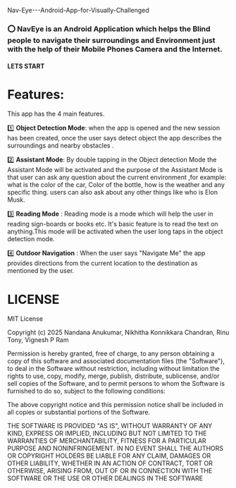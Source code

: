  Nav-Eye---Android-App-for-Visually-Challenged

 
  ### ⭕ NavEye is an Android Application which helps the Blind people to navigate their surroundings and Environment just with the help of their Mobile Phones Camera and the Internet.

  #### LETS START

# Features:

This app has the 4 main features.

1️⃣ **Object Detection Mode**: when the app is opened and the new session has been created, once the user says detect object the app describes the surroundings and nearby obstacles .

2️⃣ **Assistant Mode**: By double tapping in the Object detection Mode the Assistant Mode will be activated and the purpose of the Assistant Mode is that user can ask any question about the 
 current environment ,for example: what is the color of the car,  Color of the bottle, how is the weather and any specific thing. users can also ask about any other things like who is Elon Musk.

3️⃣ **Reading Mode** : Reading mode is a mode which will help the user in reading sign-boards or books etc. It's basic feature is to read the text on anything.This mode will be activated when the user long taps in the object detection mode.

4️⃣ **Outdoor Navigation** : When the user says "Navigate Me" the app provides directions from the current location to the destination as mentioned by the user.


# LICENSE

MIT License

Copyright (c) 2025 Nandana Anukumar, Nikhitha Konnikkara Chandran, Rinu Tony, Vignesh P Ram

Permission is hereby granted, free of charge, to any person obtaining a copy
of this software and associated documentation files (the "Software"), to deal
in the Software without restriction, including without limitation the rights
to use, copy, modify, merge, publish, distribute, sublicense, and/or sell
copies of the Software, and to permit persons to whom the Software is
furnished to do so, subject to the following conditions:

The above copyright notice and this permission notice shall be included in all
copies or substantial portions of the Software.

THE SOFTWARE IS PROVIDED "AS IS", WITHOUT WARRANTY OF ANY KIND, EXPRESS OR
IMPLIED, INCLUDING BUT NOT LIMITED TO THE WARRANTIES OF MERCHANTABILITY,
FITNESS FOR A PARTICULAR PURPOSE AND NONINFRINGEMENT. IN NO EVENT SHALL THE
AUTHORS OR COPYRIGHT HOLDERS BE LIABLE FOR ANY CLAIM, DAMAGES OR OTHER
LIABILITY, WHETHER IN AN ACTION OF CONTRACT, TORT OR OTHERWISE, ARISING FROM,
OUT OF OR IN CONNECTION WITH THE SOFTWARE OR THE USE OR OTHER DEALINGS IN THE
SOFTWARE

